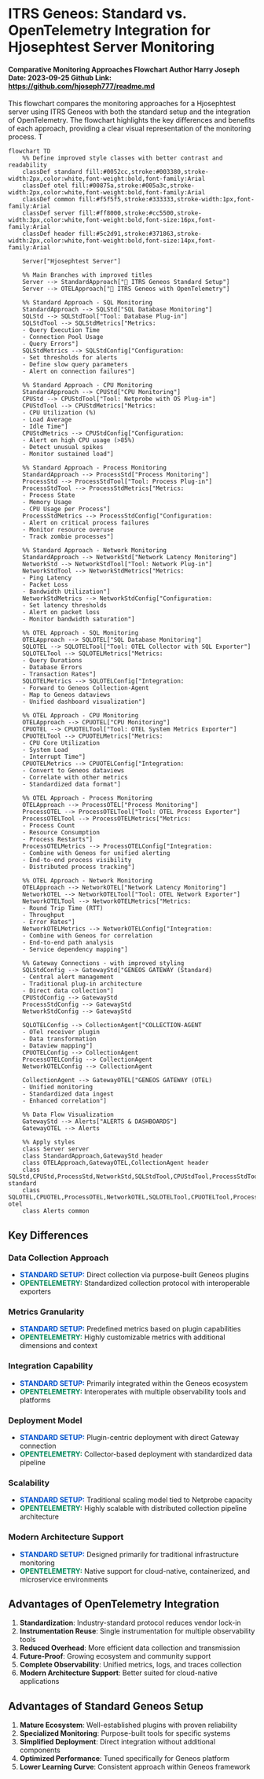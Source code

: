 # ITRS Geneos: Standard vs. OpenTelemetry Integration for Hjosephtest Server Monitoring
#### Comparative Monitoring Approaches Flowchart Author  Harry Joseph Date: 2023-09-25 Github Link: https://github.com/hjoseph777/readme.md
This flowchart compares the monitoring approaches for a Hjosephtest server using ITRS Geneos with both the standard setup and the integration of OpenTelemetry. The flowchart highlights the key differences and benefits of each approach, providing a clear visual representation of the monitoring process. T

```mermaid
flowchart TD
    %% Define improved style classes with better contrast and readability
    classDef standard fill:#0052cc,stroke:#003380,stroke-width:2px,color:white,font-weight:bold,font-family:Arial
    classDef otel fill:#00875a,stroke:#005a3c,stroke-width:2px,color:white,font-weight:bold,font-family:Arial
    classDef common fill:#f5f5f5,stroke:#333333,stroke-width:1px,font-family:Arial
    classDef server fill:#ff8000,stroke:#cc5500,stroke-width:3px,color:white,font-weight:bold,font-size:16px,font-family:Arial
    classDef header fill:#5c2d91,stroke:#371863,stroke-width:2px,color:white,font-weight:bold,font-size:14px,font-family:Arial
    
    Server["Hjosephtest Server"]
    
    %% Main Branches with improved titles
    Server --> StandardApproach["🔷 ITRS Geneos Standard Setup"]
    Server --> OTELApproach["🔶 ITRS Geneos with OpenTelemetry"]
    
    %% Standard Approach - SQL Monitoring
    StandardApproach --> SQLStd["SQL Database Monitoring"]
    SQLStd --> SQLStdTool["Tool: Database Plug-in"]
    SQLStdTool --> SQLStdMetrics["Metrics:
    - Query Execution Time
    - Connection Pool Usage
    - Query Errors"]
    SQLStdMetrics --> SQLStdConfig["Configuration:
    - Set thresholds for alerts
    - Define slow query parameters
    - Alert on connection failures"]
    
    %% Standard Approach - CPU Monitoring
    StandardApproach --> CPUStd["CPU Monitoring"]
    CPUStd --> CPUStdTool["Tool: Netprobe with OS Plug-in"]
    CPUStdTool --> CPUStdMetrics["Metrics:
    - CPU Utilization (%)
    - Load Average
    - Idle Time"]
    CPUStdMetrics --> CPUStdConfig["Configuration:
    - Alert on high CPU usage (>85%)
    - Detect unusual spikes
    - Monitor sustained load"]
    
    %% Standard Approach - Process Monitoring
    StandardApproach --> ProcessStd["Process Monitoring"]
    ProcessStd --> ProcessStdTool["Tool: Process Plug-in"]
    ProcessStdTool --> ProcessStdMetrics["Metrics:
    - Process State
    - Memory Usage
    - CPU Usage per Process"]
    ProcessStdMetrics --> ProcessStdConfig["Configuration:
    - Alert on critical process failures
    - Monitor resource overuse
    - Track zombie processes"]
    
    %% Standard Approach - Network Monitoring
    StandardApproach --> NetworkStd["Network Latency Monitoring"]
    NetworkStd --> NetworkStdTool["Tool: Network Plug-in"]
    NetworkStdTool --> NetworkStdMetrics["Metrics:
    - Ping Latency
    - Packet Loss
    - Bandwidth Utilization"]
    NetworkStdMetrics --> NetworkStdConfig["Configuration:
    - Set latency thresholds
    - Alert on packet loss
    - Monitor bandwidth saturation"]
    
    %% OTEL Approach - SQL Monitoring
    OTELApproach --> SQLOTEL["SQL Database Monitoring"]
    SQLOTEL --> SQLOTELTool["Tool: OTEL Collector with SQL Exporter"]
    SQLOTELTool --> SQLOTELMetrics["Metrics:
    - Query Durations
    - Database Errors
    - Transaction Rates"]
    SQLOTELMetrics --> SQLOTELConfig["Integration:
    - Forward to Geneos Collection-Agent
    - Map to Geneos dataviews
    - Unified dashboard visualization"]
    
    %% OTEL Approach - CPU Monitoring
    OTELApproach --> CPUOTEL["CPU Monitoring"]
    CPUOTEL --> CPUOTELTool["Tool: OTEL System Metrics Exporter"]
    CPUOTELTool --> CPUOTELMetrics["Metrics:
    - CPU Core Utilization
    - System Load
    - Interrupt Time"]
    CPUOTELMetrics --> CPUOTELConfig["Integration:
    - Convert to Geneos dataviews
    - Correlate with other metrics
    - Standardized data format"]
    
    %% OTEL Approach - Process Monitoring
    OTELApproach --> ProcessOTEL["Process Monitoring"]
    ProcessOTEL --> ProcessOTELTool["Tool: OTEL Process Exporter"]
    ProcessOTELTool --> ProcessOTELMetrics["Metrics:
    - Process Count
    - Resource Consumption
    - Process Restarts"]
    ProcessOTELMetrics --> ProcessOTELConfig["Integration:
    - Combine with Geneos for unified alerting
    - End-to-end process visibility
    - Distributed process tracking"]
    
    %% OTEL Approach - Network Monitoring
    OTELApproach --> NetworkOTEL["Network Latency Monitoring"]
    NetworkOTEL --> NetworkOTELTool["Tool: OTEL Network Exporter"]
    NetworkOTELTool --> NetworkOTELMetrics["Metrics:
    - Round Trip Time (RTT)
    - Throughput
    - Error Rates"]
    NetworkOTELMetrics --> NetworkOTELConfig["Integration:
    - Combine with Geneos for correlation
    - End-to-end path analysis
    - Service dependency mapping"]
    
    %% Gateway Connections - with improved styling
    SQLStdConfig --> GatewayStd["GENEOS GATEWAY (Standard)
    - Central alert management
    - Traditional plug-in architecture
    - Direct data collection"]
    CPUStdConfig --> GatewayStd
    ProcessStdConfig --> GatewayStd
    NetworkStdConfig --> GatewayStd
    
    SQLOTELConfig --> CollectionAgent["COLLECTION-AGENT
    - OTel receiver plugin
    - Data transformation
    - Dataview mapping"]
    CPUOTELConfig --> CollectionAgent
    ProcessOTELConfig --> CollectionAgent
    NetworkOTELConfig --> CollectionAgent
    
    CollectionAgent --> GatewayOTEL["GENEOS GATEWAY (OTEL)
    - Unified monitoring
    - Standardized data ingest
    - Enhanced correlation"]
    
    %% Data Flow Visualization
    GatewayStd --> Alerts["ALERTS & DASHBOARDS"]
    GatewayOTEL --> Alerts
    
    %% Apply styles
    class Server server
    class StandardApproach,GatewayStd header
    class OTELApproach,GatewayOTEL,CollectionAgent header
    class SQLStd,CPUStd,ProcessStd,NetworkStd,SQLStdTool,CPUStdTool,ProcessStdTool,NetworkStdTool,SQLStdMetrics,CPUStdMetrics,ProcessStdMetrics,NetworkStdMetrics,SQLStdConfig,CPUStdConfig,ProcessStdConfig,NetworkStdConfig standard
    class SQLOTEL,CPUOTEL,ProcessOTEL,NetworkOTEL,SQLOTELTool,CPUOTELTool,ProcessOTELTool,NetworkOTELTool,SQLOTELMetrics,CPUOTELMetrics,ProcessOTELMetrics,NetworkOTELMetrics,SQLOTELConfig,CPUOTELConfig,ProcessOTELConfig,NetworkOTELConfig otel
    class Alerts common
```

## Key Differences

### Data Collection Approach
- <span style="color:#0052cc; font-weight:bold;">STANDARD SETUP:</span> Direct collection via purpose-built Geneos plugins
- <span style="color:#00875a; font-weight:bold;">OPENTELEMETRY:</span> Standardized collection protocol with interoperable exporters

### Metrics Granularity
- <span style="color:#0052cc; font-weight:bold;">STANDARD SETUP:</span> Predefined metrics based on plugin capabilities
- <span style="color:#00875a; font-weight:bold;">OPENTELEMETRY:</span> Highly customizable metrics with additional dimensions and context

### Integration Capability
- <span style="color:#0052cc; font-weight:bold;">STANDARD SETUP:</span> Primarily integrated within the Geneos ecosystem
- <span style="color:#00875a; font-weight:bold;">OPENTELEMETRY:</span> Interoperates with multiple observability tools and platforms

### Deployment Model
- <span style="color:#0052cc; font-weight:bold;">STANDARD SETUP:</span> Plugin-centric deployment with direct Gateway connection
- <span style="color:#00875a; font-weight:bold;">OPENTELEMETRY:</span> Collector-based deployment with standardized data pipeline

### Scalability
- <span style="color:#0052cc; font-weight:bold;">STANDARD SETUP:</span> Traditional scaling model tied to Netprobe capacity
- <span style="color:#00875a; font-weight:bold;">OPENTELEMETRY:</span> Highly scalable with distributed collection pipeline architecture

### Modern Architecture Support
- <span style="color:#0052cc; font-weight:bold;">STANDARD SETUP:</span> Designed primarily for traditional infrastructure monitoring
- <span style="color:#00875a; font-weight:bold;">OPENTELEMETRY:</span> Native support for cloud-native, containerized, and microservice environments

## Advantages of OpenTelemetry Integration

1. **Standardization**: Industry-standard protocol reduces vendor lock-in
2. **Instrumentation Reuse**: Single instrumentation for multiple observability tools
3. **Reduced Overhead**: More efficient data collection and transmission
4. **Future-Proof**: Growing ecosystem and community support
5. **Complete Observability**: Unified metrics, logs, and traces collection
6. **Modern Architecture Support**: Better suited for cloud-native applications

## Advantages of Standard Geneos Setup

1. **Mature Ecosystem**: Well-established plugins with proven reliability
2. **Specialized Monitoring**: Purpose-built tools for specific systems
3. **Simplified Deployment**: Direct integration without additional components
4. **Optimized Performance**: Tuned specifically for Geneos platform
5. **Lower Learning Curve**: Consistent approach within Geneos framework